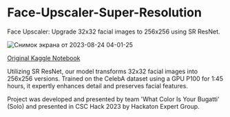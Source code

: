 # Face-Upscaler-Super-Resolution
Face Upscaler: Upgrade 32x32 facial images to 256x256 using SR ResNet.

![Снимок экрана от 2023-08-24 04-01-25](https://github.com/D1H1/Face-Upscaler-Super-Resolution/assets/94292673/0210c401-dd5b-40ea-8e66-5bb0f4abb022)

[Original Kaggle Notebook](https://www.kaggle.com/code/davidhavrilenko/face-upscaler/notebook)

Utilizing SR ResNet, our model transforms 32x32 facial images into 256x256 versions. Trained on the CelebA dataset using a GPU P100 for 1:45 hours, it expertly enhances detail and preserves facial features.

Project was developed and presented by team 'What Color Is Your Bugatti' (Solo) and presented in CSC Hack 2023 by Hackaton Expert Group.
